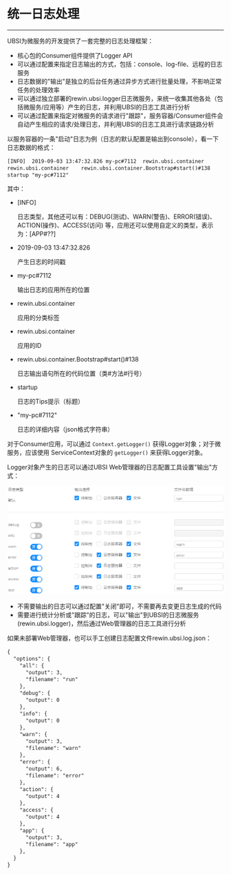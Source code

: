 # 统一日志处理

---

UBSI为微服务的开发提供了一套完整的日志处理框架：

* 核心包的Consumer组件提供了Logger API
* 可以通过配置来指定日志输出的方式，包括：console、log-file、远程的日志服务
* 日志数据的"输出"是独立的后台任务通过异步方式进行批量处理，不影响正常任务的处理效率
* 可以通过独立部署的rewin.ubsi.logger日志微服务，来统一收集其他各处（包括微服务/应用等）产生的日志，并利用UBSI的日志工具进行分析
* 可以通过配置来指定对微服务的请求进行"跟踪"，服务容器/Consumer组件会自动产生相应的请求/处理日志，并利用UBSI的日志工具进行请求链路分析



以服务容器的一条"启动"日志为例（日志的默认配置是输出到console），看一下日志数据的格式：

```
[INFO]	2019-09-03 13:47:32.826	my-pc#7112	rewin.ubsi.container	rewin.ubsi.container	rewin.ubsi.container.Bootstrap#start()#138	startup	"my-pc#7112"
```

其中：

* [INFO]

  日志类型，其他还可以有：DEBUG(测试)、WARN(警告)、ERROR(错误)、ACTION(操作)、ACCESS(访问) 等，应用还可以使用自定义的类型，表示为：[APP#??]

* 2019-09-03 13:47:32.826

  产生日志的时间戳

* my-pc#7112

  输出日志的应用所在的位置

* rewin.ubsi.container

  应用的分类标签

* rewin.ubsi.container

  应用的ID

* rewin.ubsi.container.Bootstrap#start()#138

  日志输出语句所在的代码位置（类#方法#行号）

* startup

  日志的Tips提示（标题）

* "my-pc#7112"

  日志的详细内容（json格式字符串）



对于Consumer应用，可以通过 `Context.getLogger()` 获得Logger对象；对于微服务，应该使用 ServiceContext对象的 `getLogger()` 来获得Logger对象。



Logger对象产生的日志可以通过UBSI Web管理器的日志配置工具设置"输出"方式：

![](log.png)



* 不需要输出的日志可以通过配置"关闭"即可，不需要再去变更日志生成的代码
* 需要进行统计分析或"跟踪"的日志，可以"输出"到UBSI的日志微服务(rewin.ubsi.logger)，然后通过Web管理器的日志工具进行分析



如果未部署Web管理器，也可以手工创建日志配置文件rewin.ubsi.log.json：

```
{
  "options": {
    "all": {
      "output": 3,
      "filename": "run"
    },
    "debug": {
      "output": 0
    },
    "info": {
      "output": 0
    },
    "warn": {
      "output": 3,
      "filename": "warn"
    },
    "error": {
      "output": 6,
      "filename": "error"
    },
    "action": {
      "output": 4
    },
    "access": {
      "output": 4
    },
    "app": {
      "output": 3,
      "filename": "app"
    },
  }
}
```


